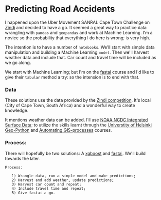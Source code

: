 Predicting Road Accidents   
==========================

I happened upon the Uber Movement SANRAL Cape Town Challenge on [Zindi](https://zindi.africa/competitions/uber-movement-sanral-cape-town-challenge) and decided to have a go. It seemed a great way to practice data wrangling with ```pandas``` and ```geopandas``` and work at Machine Learning. I'm a novice so the probability that everything I do here is wrong; is very high. 

The intention is to have a number of ```notebooks```. We'll start with simple data manipulation and building a Machine Learning ```model```. Then we'll harvest weather data and include that. Car count and travel time will be included as we go along. 

We start with Machine Learning; but I'm on the [fastai](https://course.fast.ai/) course and I'd like to give their ```tabular``` method a try: so the intension is to end with that.   

### Data

These solutions use the data provided by the [Zindi competition](https://zindi.africa/competitions/uber-movement-sanral-cape-town-challenge/data). It's local (City of Cape Town, South Africa) and a wonderful way to create knowledge.
 
It mentions weather data can be added. I'll use [NOAA NCDC Integrated Surface Data](https://www.ncdc.noaa.gov/isd); to utilize the skills learnt through the [Universtity of Helsinki](https://www.helsinki.fi/en) [Geo-Python](https://geo-python.github.io/site/) and [Automating GIS-processes](https://automating-gis-processes.github.io/site/) courses. 
   
### Process:

There will hopefully be two solutions: A [xgboost](https://xgboost.readthedocs.io/en/latest/) and [fastai](https://www.fast.ai/). We'll build towards the later. 

    Process:

       1) Wrangle data, run a simple model and make predictions;
       2) Harvest and add weather, update predictions;
       3) Harvest car count and repeat;
       4) Include travel time and repeat;
       5) Give fastai a go.
